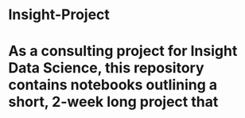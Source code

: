 # Insight-Project

# As a consulting project for Insight Data Science, this repository contains notebooks outlining a short, 2-week long project that

